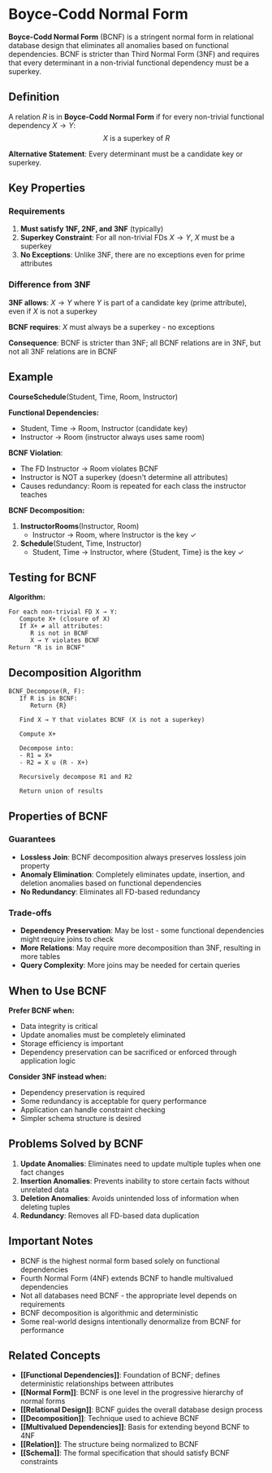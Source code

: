 # Boyce-Codd Normal Form

**Boyce-Codd Normal Form** (BCNF) is a stringent normal form in relational database design that eliminates all anomalies based on functional dependencies. BCNF is stricter than Third Normal Form (3NF) and requires that every determinant in a non-trivial functional dependency must be a superkey.

## Definition

A relation $R$ is in **Boyce-Codd Normal Form** if for every non-trivial functional dependency $X \rightarrow Y$:
$$X \text{ is a superkey of } R$$

**Alternative Statement**: Every determinant must be a candidate key or superkey.

## Key Properties

### **Requirements**

1. **Must satisfy 1NF, 2NF, and 3NF** (typically)
2. **Superkey Constraint**: For all non-trivial FDs $X \rightarrow Y$, $X$ must be a superkey
3. **No Exceptions**: Unlike 3NF, there are no exceptions even for prime attributes

### **Difference from 3NF**

**3NF allows**: $X \rightarrow Y$ where $Y$ is part of a candidate key (prime attribute), even if $X$ is not a superkey

**BCNF requires**: $X$ must always be a superkey - no exceptions

**Consequence**: BCNF is stricter than 3NF; all BCNF relations are in 3NF, but not all 3NF relations are in BCNF

## Example

**CourseSchedule**(Student, Time, Room, Instructor)

**Functional Dependencies:**
- Student, Time $\rightarrow$ Room, Instructor (candidate key)
- Instructor $\rightarrow$ Room (instructor always uses same room)

**BCNF Violation**: 
- The FD Instructor $\rightarrow$ Room violates BCNF
- Instructor is NOT a superkey (doesn't determine all attributes)
- Causes redundancy: Room is repeated for each class the instructor teaches

**BCNF Decomposition:**
1. **InstructorRooms**(Instructor, Room)
   - Instructor $\rightarrow$ Room, where Instructor is the key ✓
2. **Schedule**(Student, Time, Instructor)
   - Student, Time $\rightarrow$ Instructor, where {Student, Time} is the key ✓

## Testing for BCNF

**Algorithm:**
```
For each non-trivial FD X → Y:
   Compute X+ (closure of X)
   If X+ ≠ all attributes:
      R is not in BCNF
      X → Y violates BCNF
Return "R is in BCNF"
```

## Decomposition Algorithm

```
BCNF_Decompose(R, F):
   If R is in BCNF:
      Return {R}
   
   Find X → Y that violates BCNF (X is not a superkey)
   
   Compute X+
   
   Decompose into:
   - R1 = X+
   - R2 = X ∪ (R - X+)
   
   Recursively decompose R1 and R2
   
   Return union of results
```

## Properties of BCNF

### **Guarantees**

- **Lossless Join**: BCNF decomposition always preserves lossless join property
- **Anomaly Elimination**: Completely eliminates update, insertion, and deletion anomalies based on functional dependencies
- **No Redundancy**: Eliminates all FD-based redundancy

### **Trade-offs**

- **Dependency Preservation**: May be lost - some functional dependencies might require joins to check
- **More Relations**: May require more decomposition than 3NF, resulting in more tables
- **Query Complexity**: More joins may be needed for certain queries

## When to Use BCNF

**Prefer BCNF when:**
- Data integrity is critical
- Update anomalies must be completely eliminated
- Storage efficiency is important
- Dependency preservation can be sacrificed or enforced through application logic

**Consider 3NF instead when:**
- Dependency preservation is required
- Some redundancy is acceptable for query performance
- Application can handle constraint checking
- Simpler schema structure is desired

## Problems Solved by BCNF

1. **Update Anomalies**: Eliminates need to update multiple tuples when one fact changes
2. **Insertion Anomalies**: Prevents inability to store certain facts without unrelated data
3. **Deletion Anomalies**: Avoids unintended loss of information when deleting tuples
4. **Redundancy**: Removes all FD-based data duplication

## Important Notes

- BCNF is the highest normal form based solely on functional dependencies
- Fourth Normal Form (4NF) extends BCNF to handle multivalued dependencies
- Not all databases need BCNF - the appropriate level depends on requirements
- BCNF decomposition is algorithmic and deterministic
- Some real-world designs intentionally denormalize from BCNF for performance

## Related Concepts

- **[[Functional Dependencies]]**: Foundation of BCNF; defines deterministic relationships between attributes
- **[[Normal Form]]**: BCNF is one level in the progressive hierarchy of normal forms
- **[[Relational Design]]**: BCNF guides the overall database design process
- **[[Decomposition]]**: Technique used to achieve BCNF
- **[[Multivalued Dependencies]]**: Basis for extending beyond BCNF to 4NF
- **[[Relation]]**: The structure being normalized to BCNF
- **[[Schema]]**: The formal specification that should satisfy BCNF constraints

